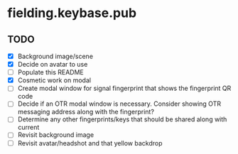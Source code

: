 # fielding.keybase.pub

## TODO
- [x] Background image/scene
- [x] Decide on avatar to use
- [ ] Populate this README
- [x] Cosmetic work on modal
- [ ] Create modal window for signal fingerprint that shows the fingerprint QR code
- [ ] Decide if an OTR modal window is necessary. Consider showing OTR messaging address along with the fingerprint?
- [ ] Determine any other fingerprints/keys that should be shared along with current
- [ ] Revisit background image
- [ ] Revisit avatar/headshot and that yellow backdrop
